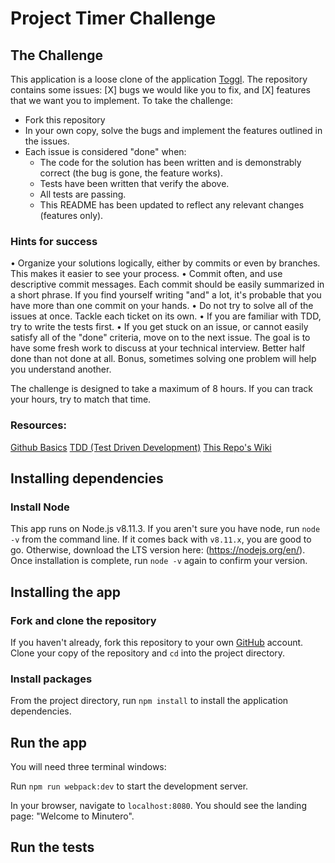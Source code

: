 # Project Timer Challenge

## The Challenge

This application is a loose clone of the application [Toggl](https://toggl.com). The repository contains some issues: [X] bugs we would like you to fix, and [X] features that we want you to implement. To take the challenge:

- Fork this repository
- In your own copy, solve the bugs and implement the features outlined in the issues.
- Each issue is considered "done" when:
  - The code for the solution has been written and is demonstrably correct (the bug is gone, the feature works).
  - Tests have been written that verify the above.
  - All tests are passing.
  - This README has been updated to reflect any relevant changes (features only).

### Hints for success

• Organize your solutions logically, either by commits or even by branches. This makes it easier to see your process.
• Commit often, and use descriptive commit messages. Each commit should be easily summarized in a short phrase. If you find yourself writing "and" a lot, it's probable that you have more than one commit on your hands.
• Do not try to solve all of the issues at once. Tackle each ticket on its own.
• If you are familiar with TDD, try to write the tests first.
• If you get stuck on an issue, or cannot easily satisfy all of the "done" criteria, move on to the next issue. The goal is to have some fresh work to discuss at your technical interview. Better half done than not done at all. Bonus, sometimes solving one problem will help you understand another.

The challenge is designed to take a maximum of 8 hours. If you can track your hours, try to match that time.

### Resources:

[Github Basics](https://guides.github.com/activities/hello-world)
[TDD (Test Driven Development)](https://www.agilealliance.org/glossary/tdd)
[This Repo's Wiki](https://github.com/moove-it/challenge/wiki)

## Installing dependencies

### Install Node

This app runs on Node.js v8.11.3. If you aren't sure you have node, run `node -v` from the command line. If it comes back with `v8.11.x`, you are good to go. Otherwise, download the LTS version here: (https://nodejs.org/en/). Once installation is complete, run `node -v` again to confirm your version.

## Installing the app

### Fork and clone the repository

If you haven't already, fork this repository to your own [GitHub](https://github.com/) account. Clone your copy of the repository and `cd` into the project directory.

### Install packages

From the project directory, run `npm install` to install the application dependencies.

## Run the app

You will need three terminal windows:

Run `npm run webpack:dev` to start the development server.

In your browser, navigate to `localhost:8080`. You should see the landing page: "Welcome to Minutero".

## Run the tests
